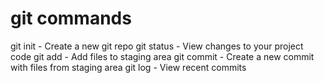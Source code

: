 # git commands

git init - Create a new git repo
git status - View changes to your project code
git add - Add files to staging area
git commit - Create a new commit with files from staging area
git log - View recent commits